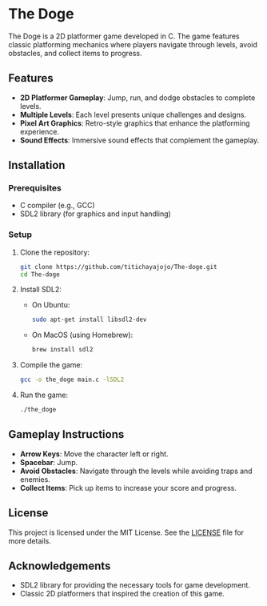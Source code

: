 
# The Doge

The Doge is a 2D platformer game developed in C. The game features classic platforming mechanics where players navigate through levels, avoid obstacles, and collect items to progress.

## Features

- **2D Platformer Gameplay**: Jump, run, and dodge obstacles to complete levels.
- **Multiple Levels**: Each level presents unique challenges and designs.
- **Pixel Art Graphics**: Retro-style graphics that enhance the platforming experience.
- **Sound Effects**: Immersive sound effects that complement the gameplay.

## Installation

### Prerequisites

- C compiler (e.g., GCC)
- SDL2 library (for graphics and input handling)

### Setup

1. Clone the repository:
   ```bash
   git clone https://github.com/titichayajojo/The-doge.git
   cd The-doge
   ```

2. Install SDL2:
   - On Ubuntu:
     ```bash
     sudo apt-get install libsdl2-dev
     ```
   - On MacOS (using Homebrew):
     ```bash
     brew install sdl2
     ```

3. Compile the game:
   ```bash
   gcc -o the_doge main.c -lSDL2
   ```

4. Run the game:
   ```bash
   ./the_doge
   ```

## Gameplay Instructions

- **Arrow Keys**: Move the character left or right.
- **Spacebar**: Jump.
- **Avoid Obstacles**: Navigate through the levels while avoiding traps and enemies.
- **Collect Items**: Pick up items to increase your score and progress.


## License

This project is licensed under the MIT License. See the [LICENSE](LICENSE) file for more details.

## Acknowledgements

- SDL2 library for providing the necessary tools for game development.
- Classic 2D platformers that inspired the creation of this game.
